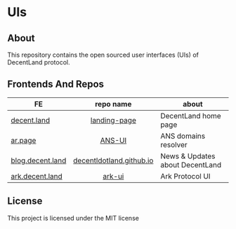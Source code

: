 # UIs

## About 
This repository contains the open sourced user interfaces (UIs) of DecentLand protocol.

## Frontends And Repos

| FE  | repo name | about 
| ------------- |:-------------:| ------------- 
| [decent.land](https://decent.land)      |   [landing-page](./landing-page)   | DecentLand home page |
| [ar.page](https://ar.page)      | [ANS-UI](https://github.com/decentldotland/ANS_UI)     | ANS domains resolver |
| [blog.decent.land](https://blog.decent.land)      | [decentldotland.github.io](https://github.com/decentldotland/decentldotland.github.io) | News & Updates about DecentLand |
|[ark.decent.land](https://ark.decent.land) | [ark-ui](https://github.com/decentldotland/ark-ui) | Ark Protocol UI |

## License
This project is licensed under the MIT license
